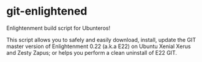 # git-enlightened
Enlightenment build script for Ubunteros!

This script allows you to safely and easily download, install, update the GIT
master version of Enlightenment 0.22 (a.k.a E22) on Ubuntu Xenial Xerus
and Zesty Zapus; or helps you perform a clean uninstall of E22 GIT.
